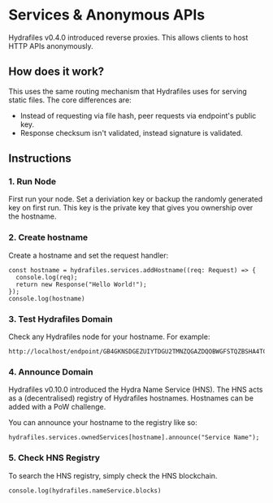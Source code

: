 # Services & Anonymous APIs

Hydrafiles v0.4.0 introduced reverse proxies. This allows clients to host HTTP APIs anonymously.

## How does it work?

This uses the same routing mechanism that Hydrafiles uses for serving static files. The core differences are:

- Instead of requesting via file hash, peer requests via endpoint's public key.
- Response checksum isn't validated, instead signature is validated.

## Instructions

### 1. Run Node

First run your node. Set a deriviation key or backup the randomly generated key on first run. This key is the private key that gives you ownership over the hostname.

### 2. Create hostname

Create a hostname and set the request handler:

```
const hostname = hydrafiles.services.addHostname((req: Request) => {
  console.log(req);
  return new Response("Hello World!");
});
console.log(hostname)
```

### 3. Test Hydrafiles Domain

Check any Hydrafiles node for your hostname. For example:

```
http://localhost/endpoint/GB4GKNSDGEZUIYTDGU2TMNZQGAZDQOBWGFSTQZBSHA4TCMZQMFCTIYJVGBQTANJYMEYA====
```

### 4. Announce Domain

Hydrafiles v0.10.0 introduced the Hydra Name Service (HNS). The HNS acts as a (decentralised) registry of Hydrafiles hostnames. Hostnames can be added with a PoW challenge.

You can announce your hostname to the registry like so:

```
hydrafiles.services.ownedServices[hostname].announce("Service Name");
```

### 5. Check HNS Registry

To search the HNS registry, simply check the HNS blockchain.

```
console.log(hydrafiles.nameService.blocks)
```
